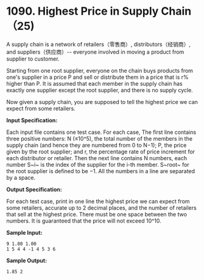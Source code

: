 # 1090. Highest Price in Supply Chain（25)

A supply chain is a network of retailers（零售商）, distributors（经销商）, and suppliers（供应商）-- everyone involved in moving a product from supplier to customer.

Starting from one root supplier, everyone on the chain buys products from one's supplier in a price P and sell or distribute them in a price that is r% higher than P. It is assumed that each member in the supply chain has exactly one supplier except the root supplier, and there is no supply cycle.

Now given a supply chain, you are supposed to tell the highest price we can expect from some retailers.

**Input Specification:**

Each input file contains one test case. For each case, The first line contains three positive numbers: N (≤10^5), the total number of the members in the supply chain (and hence they are numbered from 0 to N−1); P, the price given by the root supplier; and r, the percentage rate of price increment for each distributor or retailer. Then the next line contains N numbers, each number S~​i~​​  is the index of the supplier for the i-th member. S​~root~​​ for the root supplier is defined to be −1. All the numbers in a line are separated by a space.

**Output Specification:**

For each test case, print in one line the highest price we can expect from some retailers, accurate up to 2 decimal places, and the number of retailers that sell at the highest price. There must be one space between the two numbers. It is guaranteed that the price will not exceed 10^​10​.

**Sample Input:**

```
9 1.80 1.00
1 5 4 4 -1 4 5 3 6
```

**Sample Output:**

```
1.85 2
```